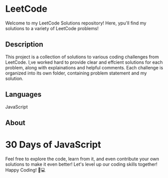 # LeetCode
Welcome to my LeetCode Solutions repository! Here, ypu'll find my solutions to a variety of LeetCode problems!

## Description
This project is a collection of solutions to various coding challenges from LeetCode. I,ve worked hard to provide clear and effcient solutions for each problem, along with explainations and helpful comments. Each challenge is organized into its own folder, containing problem statement and my solution.

## Languages
JavaScript

## About
# 30 Days of JavaScript


Feel free to explore the code, learn from it, and even contribute your own solutions to make it even better! Let's level up our coding skills together!
Happy Coding! 🚀💻
